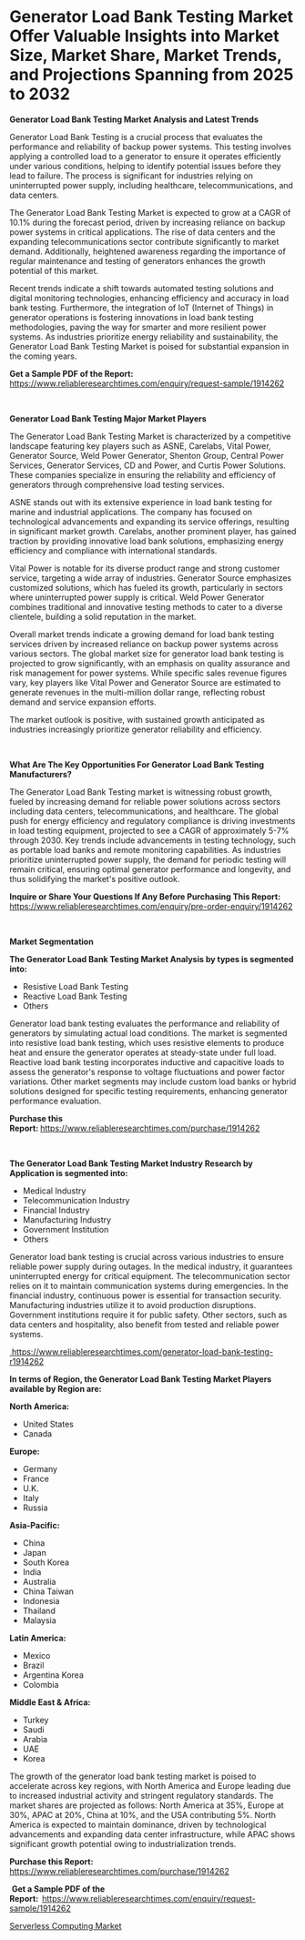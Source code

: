<p><h1>Generator Load Bank Testing Market Offer Valuable Insights into Market Size, Market Share, Market Trends, and Projections Spanning from 2025 to 2032</h1></p><p><strong>Generator Load Bank Testing Market Analysis and Latest Trends</strong></p>
<p><p>Generator Load Bank Testing is a crucial process that evaluates the performance and reliability of backup power systems. This testing involves applying a controlled load to a generator to ensure it operates efficiently under various conditions, helping to identify potential issues before they lead to failure. The process is significant for industries relying on uninterrupted power supply, including healthcare, telecommunications, and data centers.</p><p>The Generator Load Bank Testing Market is expected to grow at a CAGR of 10.1% during the forecast period, driven by increasing reliance on backup power systems in critical applications. The rise of data centers and the expanding telecommunications sector contribute significantly to market demand. Additionally, heightened awareness regarding the importance of regular maintenance and testing of generators enhances the growth potential of this market.</p><p>Recent trends indicate a shift towards automated testing solutions and digital monitoring technologies, enhancing efficiency and accuracy in load bank testing. Furthermore, the integration of IoT (Internet of Things) in generator operations is fostering innovations in load bank testing methodologies, paving the way for smarter and more resilient power systems. As industries prioritize energy reliability and sustainability, the Generator Load Bank Testing Market is poised for substantial expansion in the coming years.</p></p>
<p><strong>Get a Sample PDF of the Report:&nbsp;</strong> <a href="https://www.reliableresearchtimes.com/enquiry/request-sample/1914262?utm_campaign=2993&utm_medium=2&utm_source=Github&utm_content=ia&utm_term=10032025&utm_id=generator-load-bank-testing">https://www.reliableresearchtimes.com/enquiry/request-sample/1914262</a></p>
<p>&nbsp;</p>
<p><strong>Generator Load Bank Testing Major Market Players</strong></p>
<p><p>The Generator Load Bank Testing Market is characterized by a competitive landscape featuring key players such as ASNE, Carelabs, Vital Power, Generator Source, Weld Power Generator, Shenton Group, Central Power Services, Generator Services, CD and Power, and Curtis Power Solutions. These companies specialize in ensuring the reliability and efficiency of generators through comprehensive load testing services.</p><p>ASNE stands out with its extensive experience in load bank testing for marine and industrial applications. The company has focused on technological advancements and expanding its service offerings, resulting in significant market growth. Carelabs, another prominent player, has gained traction by providing innovative load bank solutions, emphasizing energy efficiency and compliance with international standards. </p><p>Vital Power is notable for its diverse product range and strong customer service, targeting a wide array of industries. Generator Source emphasizes customized solutions, which has fueled its growth, particularly in sectors where uninterrupted power supply is critical. Weld Power Generator combines traditional and innovative testing methods to cater to a diverse clientele, building a solid reputation in the market.</p><p>Overall market trends indicate a growing demand for load bank testing services driven by increased reliance on backup power systems across various sectors. The global market size for generator load bank testing is projected to grow significantly, with an emphasis on quality assurance and risk management for power systems. While specific sales revenue figures vary, key players like Vital Power and Generator Source are estimated to generate revenues in the multi-million dollar range, reflecting robust demand and service expansion efforts. </p><p>The market outlook is positive, with sustained growth anticipated as industries increasingly prioritize generator reliability and efficiency.</p></p>
<p>&nbsp;</p>
<p><strong>What Are The Key Opportunities For Generator Load Bank Testing Manufacturers?</strong></p>
<p><p>The Generator Load Bank Testing market is witnessing robust growth, fueled by increasing demand for reliable power solutions across sectors including data centers, telecommunications, and healthcare. The global push for energy efficiency and regulatory compliance is driving investments in load testing equipment, projected to see a CAGR of approximately 5-7% through 2030. Key trends include advancements in testing technology, such as portable load banks and remote monitoring capabilities. As industries prioritize uninterrupted power supply, the demand for periodic testing will remain critical, ensuring optimal generator performance and longevity, and thus solidifying the market's positive outlook.</p></p>
<p><strong>Inquire or Share Your Questions If Any Before Purchasing This Report:</strong> <a href="https://www.reliableresearchtimes.com/enquiry/pre-order-enquiry/1914262?utm_campaign=2993&utm_medium=2&utm_source=Github&utm_content=ia&utm_term=10032025&utm_id=generator-load-bank-testing">https://www.reliableresearchtimes.com/enquiry/pre-order-enquiry/1914262</a></p>
<p>&nbsp;</p>
<p><strong>Market Segmentation</strong></p>
<p><strong>The Generator Load Bank Testing Market Analysis by types is segmented into:</strong></p>
<p><ul><li>Resistive Load Bank Testing</li><li>Reactive Load Bank Testing</li><li>Others</li></ul></p>
<p><p>Generator load bank testing evaluates the performance and reliability of generators by simulating actual load conditions. The market is segmented into resistive load bank testing, which uses resistive elements to produce heat and ensure the generator operates at steady-state under full load. Reactive load bank testing incorporates inductive and capacitive loads to assess the generator's response to voltage fluctuations and power factor variations. Other market segments may include custom load banks or hybrid solutions designed for specific testing requirements, enhancing generator performance evaluation.</p></p>
<p><strong>Purchase this Report:&nbsp;</strong><a href="https://www.reliableresearchtimes.com/purchase/1914262?utm_campaign=2993&utm_medium=2&utm_source=Github&utm_content=ia&utm_term=10032025&utm_id=generator-load-bank-testing">https://www.reliableresearchtimes.com/purchase/1914262</a></p>
<p>&nbsp;</p>
<p><strong>The Generator Load Bank Testing Market Industry Research by Application is segmented into:</strong></p>
<p><ul><li>Medical Industry</li><li>Telecommunication Industry</li><li>Financial Industry</li><li>Manufacturing Industry</li><li>Government Institution</li><li>Others</li></ul></p>
<p><p>Generator load bank testing is crucial across various industries to ensure reliable power supply during outages. In the medical industry, it guarantees uninterrupted energy for critical equipment. The telecommunication sector relies on it to maintain communication systems during emergencies. In the financial industry, continuous power is essential for transaction security. Manufacturing industries utilize it to avoid production disruptions. Government institutions require it for public safety. Other sectors, such as data centers and hospitality, also benefit from tested and reliable power systems.</p></p>
<p><a href="https://www.reliableresearchtimes.com/generator-load-bank-testing-r1914262?utm_campaign=2993&utm_medium=2&utm_source=Github&utm_content=ia&utm_term=10032025&utm_id=generator-load-bank-testing">&nbsp;https://www.reliableresearchtimes.com/generator-load-bank-testing-r1914262</a></p>
<p><strong>In terms of Region, the Generator Load Bank Testing Market Players available by Region are:</strong></p>
<p>
    <p> <strong> North America: </strong>
        <ul>
            <li>United States</li>
            <li>Canada</li>
        </ul>
        </p> 
    <p> <strong> Europe: </strong>
        <ul>
            <li>Germany</li>
            <li>France</li>
            <li>U.K.</li>
            <li>Italy</li>
            <li>Russia</li>
        </ul>
        </p> 
    <p> <strong> Asia-Pacific: </strong>
        <ul>
            <li>China</li>
            <li>Japan</li>
            <li>South Korea</li>
            <li>India</li>
            <li>Australia</li>
            <li>China Taiwan</li>
            <li>Indonesia</li>
            <li>Thailand</li>
            <li>Malaysia</li>
        </ul>
        </p> 
    <p> <strong> Latin America: </strong>
        <ul>
            <li>Mexico</li>
            <li>Brazil</li>
            <li>Argentina Korea</li>
            <li>Colombia</li>
        </ul>
        </p> 
    <p> <strong> Middle East & Africa: </strong>
        <ul>
            <li>Turkey</li>
            <li>Saudi</li>
            <li>Arabia</li>
            <li>UAE</li>
            <li>Korea</li>
        </ul>
    </p>
    </p>
<p><p>The growth of the generator load bank testing market is poised to accelerate across key regions, with North America and Europe leading due to increased industrial activity and stringent regulatory standards. The market shares are projected as follows: North America at 35%, Europe at 30%, APAC at 20%, China at 10%, and the USA contributing 5%. North America is expected to maintain dominance, driven by technological advancements and expanding data center infrastructure, while APAC shows significant growth potential owing to industrialization trends.</p></p>
<p><strong>Purchase this Report: </strong><a href="https://www.reliableresearchtimes.com/purchase/1914262?utm_campaign=2993&utm_medium=2&utm_source=Github&utm_content=ia&utm_term=10032025&utm_id=generator-load-bank-testing">https://www.reliableresearchtimes.com/purchase/1914262</a></p>
<p>&nbsp;<strong>Get a Sample PDF of the Report:&nbsp;&nbsp;</strong><a href="https://www.reliableresearchtimes.com/enquiry/request-sample/1914262?utm_campaign=2993&utm_medium=2&utm_source=Github&utm_content=ia&utm_term=10032025&utm_id=generator-load-bank-testing">https://www.reliableresearchtimes.com/enquiry/request-sample/1914262</a></p>
<p><strong></strong></p>
<p><p><a href="https://github.com/djembashote/Market-Research-Report-List-1/blob/main/serverless-computing-market.md?utm_campaign=2993&utm_medium=2&utm_source=Github&utm_content=ia&utm_term=10032025&utm_id=generator-load-bank-testing">Serverless Computing Market</a></p></p>